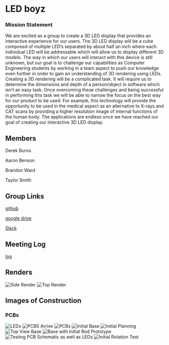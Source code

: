 # LED boyz 

### Mission Statement
We are excited as a group to create a 3D LED display that provides an interactive experience for our users. The 3D LED display will be a cube composed of multiple LED’s separated by about half an inch where each individual LED will be addressable which will allow us to display different 3D models. The way in which our users will interact with this device is still unknown, but our goal is to challenge our capabilities as Computer Engineering students by working in a team aspect to push our knowledge even further in order to gain an understanding of 3D rendering using LEDs. Creating a 3D rendering will be a complicated task. It will require us to determine the dimensions and depth of a person/object in software which isn’t an easy task. Once overcoming these challenges and being successful in performing this task we will be able to narrow the focus on the best way for our product to be used.  For example, this technology will provide the opportunity to be used in the medical aspect as an alternative to X-rays and CAT scans by providing a higher resolution image of internal functions of the human body. The applications are endless once we have reached our goal of creating our interactive 3D LED display.

## Members
Derek Burns

Aaron Benson

Brandon Ward

Taylor Smith

## Group Links
[github](https://github.com/AarkenBen/3D-LED-display.git)

[google drive](https://drive.google.com/drive/folders/1opPyBsIggKdWkcSAGUZWy1F-bnmxONfs?usp=sharing)

[Slack](https://ece4710.slack.com/messages/C91743HQR/team/) 

## Meeting Log
[log](https://docs.google.com/spreadsheets/d/10BULNX3W8Pe1tVQ8uWuWExLomMm6pmAVpwlJKckAVkE/edit?usp=sharing)


## Renders

![Side Render](https://drive.google.com/uc?id=1slueZF2XAzvBDNuEbjfk2PSPkp6LjseR)
![Top Render](https://drive.google.com/uc?id=1ylLEANoDU1Hy2asmGXqWDmeGF1TjhTjG)

## Images of Construction
### PCBs
![LEDs](https://drive.google.com/uc?id=0BzQo-qRDoGUxMjd3ckwwQ0Q3Nmo4YmFfU3lTaDJkTlo0ZUpV)
![PCBS Arrive](https://drive.google.com/uc?id=0BzQo-qRDoGUxbG5oaEZZUDR2VWdzMHNFNFM0dnFWZVk4OTlN)
![PCBs](https://drive.google.com/uc?id=0BzQo-qRDoGUxOV9tV3Y4dXRKT0NqZzQ0VXBwam5kRHNlMVd3)
![Initial Base](https://drive.google.com/uc?id=0BzQo-qRDoGUxbzV3T01rY3RsTEd2dnZ2bVNsTm9DbWU3X2hB)
![Initial Planning](https://drive.google.com/uc?id=0BzQo-qRDoGUxV2ZTTVRhYmFsQW44VktiMGVObmNOak50dDBr)
![Top View Base](https://drive.google.com/uc?id=0BzQo-qRDoGUxc0s3bEZ5TnRmOVh0SHlzbDRZZU1ORDdsRWNJ)
![Base with Initial Rod Prototype](https://drive.google.com/uc?id=0BzQo-qRDoGUxcDFabUotdHRNNnBQU1JfTk84YlVnbzVnSkdV)
![Testing PCB Schematic as well as LEDs](https://drive.google.com/uc?id=0BzQo-qRDoGUxMDBUZnNMTHBvZ29UMEVKWko3TFF5eWJjOGxZ)
![Initial Rotation Test](https://drive.google.com/uc?id=1myVJ6ev06PABheD4suXdOBM-ZFlRMVLW)

